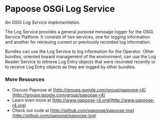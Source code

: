 Papoose OSGi Log Service
=====
<em>An OSGi Log Service implementation.</em>

The Log Service provides a general purpose message logger for the OSGi Service
Platform. It consists of two services, one for logging information and
another for retrieving current or previously recorded log information.

Bundles can use the Log Service to log information for the Operator. Other
bundles, oriented toward management of the environment, can use the Log
Reader Service to retrieve Log Entry objects that were recorded recently or to
receive Log Entry objects as they are logged by other bundles.

### More Resources ###

*  Discuss Papoose at [http://groups.google.com/group/papoose-r4](http://groups.google.com/group/papoose-r4)
*  Learn even more at [http://www.papoose-r4.org](http://www.papoose-r4.org)
*  Check out code at [http://github.com/papoose/papoose-log](http://github.com/papoose/papoose-log)
